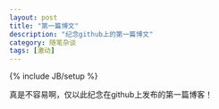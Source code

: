 ```yaml
---
layout: post
title: "第一篇博文"
description: "纪念github上的第一篇博文"
category: 随笔杂谈
tags: [激动]
---
```

{% include JB/setup %}

真是不容易啊，仅以此纪念在github上发布的第一篇博客！